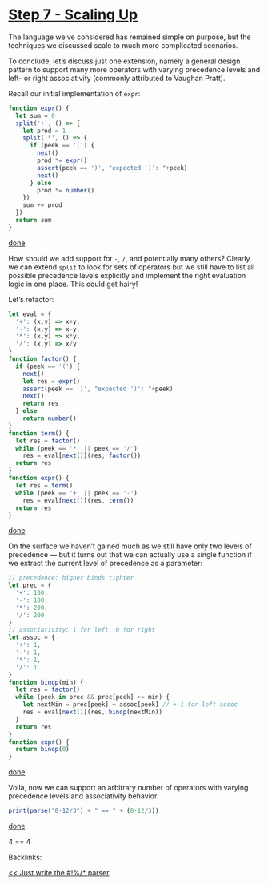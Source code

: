 # [Step 7 - Scaling Up](https://tiarkrompf.github.io/notes/?/just-write-the-parser/aside10)

The language we’ve considered has remained simple on purpose, but the techniques we discussed scale to much more complicated scenarios.

To conclude, let’s discuss just one extension, namely a general design pattern to support many more operators with varying precedence levels and left- or right associativity (commonly attributed to Vaughan Pratt).

Recall our initial implementation of `expr`:

```javascript
function expr() {
  let sum = 0
  split('+', () => {
    let prod = 1
    split('*', () => {
      if (peek == '(') {
        next()
        prod *= expr()
        assert(peek == ')', "expected ')': "+peek)
        next()
      } else
        prod *= number()
    })
    sum += prod
  })
  return sum
}
```

[done](https://tiarkrompf.github.io/notes/?/just-write-the-parser/aside10)

How should we add support for `-`, `/`, and potentially many others? Clearly we can extend `split` to look for sets of operators but we still have to list all possible precedence levels explicitly and implement the right evaluation logic in one place. This could get hairy!

Let’s refactor:

```javascript
let eval = {
  '+': (x,y) => x+y,
  '-': (x,y) => x-y,
  '*': (x,y) => x*y,
  '/': (x,y) => x/y
}
function factor() {
  if (peek == '(') {
    next()
    let res = expr()
    assert(peek == ')', "expected ')': "+peek)
    next()
    return res
  } else
    return number()
}
function term() {
  let res = factor()
  while (peek == '*' || peek == '/')
    res = eval[next()](res, factor())
  return res
}
function expr() {
  let res = term()
  while (peek == '+' || peek == '-')
    res = eval[next()](res, term())
  return res
}
```

[done](https://tiarkrompf.github.io/notes/?/just-write-the-parser/aside10)

On the surface we haven’t gained much as we still have only two levels of precedence — but it turns out that we can actually use a single function if we extract the current level of precedence as a parameter:

```javascript
// precedence: higher binds tighter
let prec = {
  '+': 100,
  '-': 100,
  '*': 200,
  '/': 200
}
// associativity: 1 for left, 0 for right
let assoc = {
  '+': 1,
  '-': 1,
  '*': 1,
  '/': 1
}
function binop(min) {
  let res = factor()
  while (peek in prec && prec[peek] >= min) {
    let nextMin = prec[peek] + assoc[peek] // + 1 for left assoc
    res = eval[next()](res, binop(nextMin))
  }
  return res
}
function expr() {
  return binop(0)
}
```

[done](https://tiarkrompf.github.io/notes/?/just-write-the-parser/aside10)

Voilà, now we can support an arbitrary number of operators with varying precedence levels and associativity behavior.

```javascript
print(parse("8-12/3") + " == " + (8-12/3))
```

[done](https://tiarkrompf.github.io/notes/?/just-write-the-parser/aside10)

4 == 4

Backlinks:

[<< Just write the #!%/* parser](https://tiarkrompf.github.io/notes/?/just-write-the-parser/)
